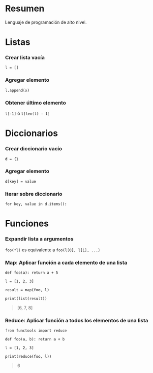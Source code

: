 # Resumen
Lenguaje de programación de alto nivel.
# Listas
### Crear lista vacía
`l = []`
### Agregar elemento
`l.append(x)`
### Obtener último elemento
`l[-1]` ó `l[len(l) - 1]`
# Diccionarios
### Crear diccionario vacío
`d = {}`
### Agregar elemento
`d[key] = value`
### Iterar sobre diccionario
`for key, value in d.items():`
# Funciones
### Expandir lista a argumentos
`foo(*l)` es equivalente a `foo(l[0], l[1], ...)`
### Map: Aplicar función a cada elemento de una lista

`def foo(a): return a + 5`

`l = [1, 2, 3]`

`result = map(foo, l)`

`print(list(result))`

>[6, 7, 8]

### Reduce: Aplicar función a todos los elementos de una lista
`from functools import reduce`

`def foo(a, b): return a + b`

`l = [1, 2, 3] `

`print(reduce(foo, l))`

> 6
